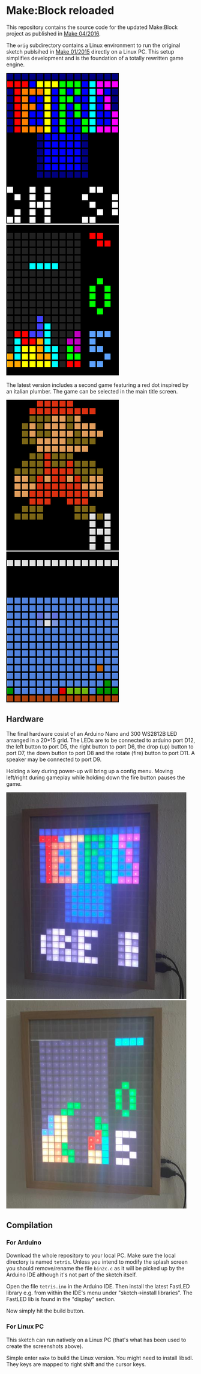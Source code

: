# Make:Block reloaded

This repository contains the source code for the updated Make:Block
project as published in [Make 04/2016](http://www.heise.de/make/inhalt/2016/4/52/).

The `orig` subdirectory contains a Linux environment to run the original
sketch publsihed in [Make 01/2015](http://www.heise.de/make/inhalt/2015/1/12/)
directly on a Linux PC. This setup simplifies development and is the 
foundation of a totally rewritten game engine.

![Splash screen](title.png) ![Game screen](game.png)

The latest version includes a second game featuring a red dot
inspired by an italian plumber. The game can be selected in
the main title screen.

![Splash screen](mario_title.png) ![Game screen](mario_game.png)

## Hardware

The final hardware cosist of an Arduino Nano and 300 WS2812B
LED arranged in a 20*15 grid. The LEDs are to be connected
to arduino port D12, the left button to port D5, the right button
to port D6, the drop (up) button to port D7, the down button to
port D8 and the rotate (fire) button to port D11. A speaker may
be connected to port D9.

Holding a key during power-up will bring up a config menu. Moving
left/right during gameplay while holding down the fire button
pauses the game.

![Splash screen](foto_title.jpg) ![Game screen](foto_game.jpg)

## Compilation

### For Arduino

Download the whole repository to your local PC. Make sure the local
directory is named ```tetris```. Unless you intend to modify the
splash screen you should remove/rename the file ```bin2c.c``` as
it will be picked up by the Arduino IDE although it's not part of
the sketch itself.

Open the file ```tetris.ino``` in the Arduino IDE. Then install
the latest FastLED library e.g. from within the IDE's menu under
"sketch->install libraries". The FastLED lib is found in the "display"
section.

Now simply hit the build button.

### For Linux PC

This sketch can run natively on a Linux PC (that's what has been
used to create the screenshots above).

Simple enter  ```make``` to build the Linux version. You might need
to install libsdl. They keys are mapped to right shift and the cursor
keys.

